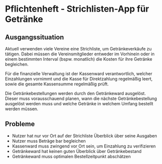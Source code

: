 # Pflichtenheft - Strichlisten-App für Getränke

## Ausgangssituation

Aktuell verwenden viele Vereine eine Strichliste, um Getränkeverkäufe zu tätigen. Dabei müssen die Vereinsmitglieder entweder im Vorhinein oder in einem bestimmten Interval (bspw. monatlich) die Kosten für ihre Getränke begleichen.

Für die finanzielle Verwaltung ist der Kassenward verantwortlich, welcher Einzahlungen vornimmt und die Kasse für Direktzahlung regelmäßig leert, sowie die gesamte Kassensumme regelmäßig prüft.

Die Getränkebestellungen werden durch den Getränkeward ausgelöst. Dieser muss vorausschauend planen, wann die nächste Getränkebestellung ausgelöst werden muss und welche Getränke in welchem Umfang bestellt werden müssen.

## Probleme

- Nutzer hat nur vor Ort auf der Strichliste Überblick über seine Ausgaben
- Nutzer muss Beträge bar begleichen
- Kassenward muss zwingend vor Ort sein, um Einzahlung zu verifizieren
- Getränkeward hat keinen guten Überblick über Getränkebestand
- Getränkeward muss optimalen Bestellzeitpunkt abschätzen